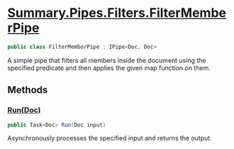 # [Summary.Pipes.Filters.FilterMemberPipe](../src/Core/Pipes/Filters/FilterMemberPipe.cs#L7)
```cs
public class FilterMemberPipe : IPipe<Doc, Doc>
```

A simple pipe that filters all members inside the document using the specified predicate
and then applies the given map function on them.

## Methods
### [Run(Doc)](../src/Core/Pipes/Filters/FilterMemberPipe.cs#L12)
```cs
public Task<Doc> Run(Doc input)
```

Asynchronously processes the specified input and returns the output.

